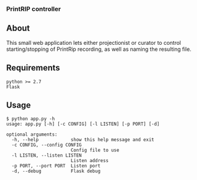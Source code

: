 ### PrintRIP controller

## About
This small web application lets either projectionist or curator to control starting/stopping of PrintRip recording, as well as naming the resulting file.

## Requirements
    python >= 2.7
    Flask

## Usage
    $ python app.py -h
    usage: app.py [-h] [-c CONFIG] [-l LISTEN] [-p PORT] [-d]

    optional arguments:
      -h, --help            show this help message and exit
      -c CONFIG, --config CONFIG
                            Config file to use
      -l LISTEN, --listen LISTEN
                            Listen address
      -p PORT, --port PORT  Listen port
      -d, --debug           Flask debug

